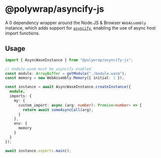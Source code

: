 # @polywrap/asyncify-js

A 0 dependency wrapper around the Node.JS & Browser `WebAssembly` instance, which adds support for [`asyncify`](https://emscripten.org/docs/porting/asyncify.html), enabling the use of async host import functions.

## Usage

```typescript
import { AsyncWasmInstance } from "@polywrap/asyncify-js";

// module.wasm must be asyncify enabled
const module: ArrayBuffer = getModule("./module.wasm");
const memory = new WebAssembly.Memory({ initial: 1 });

const instance = await AsyncWasmInstance.createInstance({
  module,
  imports: {
    my: {
      custom_import: async (arg: number): Promise<number> => {
        return await someAsyncCall(arg);
      }
    },
    env: {
      memory
    }
  }
});

await instance.exports.main();
```
